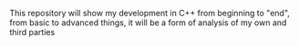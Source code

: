 This repository will show my development in C++ from beginning to "end", from basic to advanced things, it will be a form of analysis of my own and third parties 
